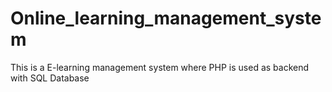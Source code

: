 # Online_learning_management_system
This is a E-learning management system where PHP is used as backend with SQL Database
